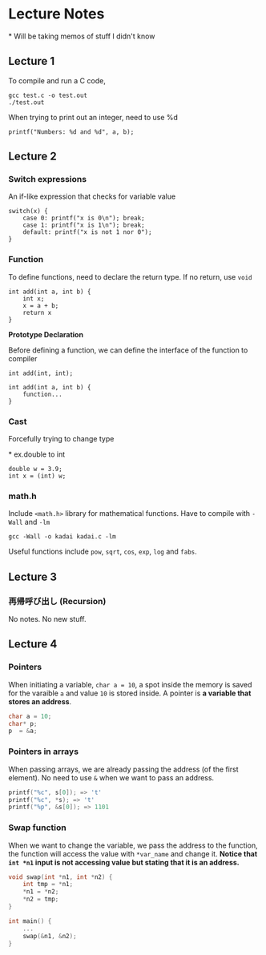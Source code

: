 # Lecture Notes
\* Will be taking memos of stuff I didn't know

## Lecture 1
To compile and run a C code,
```
gcc test.c -o test.out
./test.out
```

When trying to print out an integer, need to use %d
```
printf("Numbers: %d and %d", a, b);
```

## Lecture 2
### Switch expressions
An if-like expression that checks for variable value
```
switch(x) {
    case 0: printf("x is 0\n"); break;
    case 1: printf("x is 1\n"); break;
    default: printf("x is not 1 nor 0");
}
```
### Function
To define functions, need to declare the return type. If no return, use `void`
```
int add(int a, int b) {
    int x;
    x = a + b;
    return x
}
```
**Prototype Declaration**

Before defining a function, we can define the interface of the function to compiler
```
int add(int, int);

int add(int a, int b) {
    function...
}
```
### Cast
Forcefully trying to change type

\* ex.double to int
```
double w = 3.9;
int x = (int) w;
```
### math.h
Include `<math.h>` library for mathematical functions. Have to compile with `-Wall` and `-lm`
```
gcc -Wall -o kadai kadai.c -lm
```
Useful functions include `pow`, `sqrt`, `cos`, `exp`, `log` and `fabs`.


## Lecture 3

### 再帰呼び出し (Recursion)
No notes. No new stuff.

## Lecture 4

### Pointers
When initiating a variable, `char a = 10`, a spot inside the memory is saved for the varaible `a` and value `10` is stored inside. A pointer is **a variable that stores an address**.

```C
char a = 10;
char* p;
p  = &a;
```

### Pointers in arrays
When passing arrays, we are already passing the address (of the first element). No need to use `&` when we want to pass an address.

```C
printf("%c", s[0]); => 't'
printf("%c", *s); => 't'
printf("%p", &s[0]); => 1101

```

### Swap function
When we want to change the variable, we pass the address to the function, the function will access the value with `*var_name` and change it. **Notice that `int *n1` input is not accessing value but stating that it is an address.**
```C
void swap(int *n1, int *n2) {
    int tmp = *n1;
    *n1 = *n2;
    *n2 = tmp;
}

int main() {
    ...
    swap(&n1, &n2);
}
```
